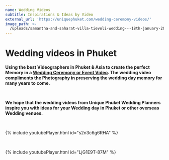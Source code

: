 ```yaml
---
name: Wedding Videos
subtitle: Inspirations & Ideas by Video
external_url: 'https://uniquephuket.com/wedding-ceremony-videos/'
image_path: >-
  /uploads/samantha-and-saharat-villa-tievoli-wedding---18th-january-2019-42-unique-phuket.jpg
---
```


# Wedding videos in Phuket

**Using the best Videographers in Phuket & Asia to create the perfect Memory in a&nbsp;[Wedding Ceremony or Event Video](https://uniquephuket.com/wedding-ceremony-videos/). The wedding video compliments the Photography in preserving the wedding day memory for many years to come.**

&nbsp;

**We hope that the wedding videos from Unique Phuket Wedding Planners inspire you with ideas for your Wedding day in Phuket or other overseas Wedding venues.**

&nbsp;

{% include youtubePlayer.html id="s2n3c6g6RHA" %}

&nbsp;

{% include youtubePlayer.html id="LjG1E9T-87M" %}

&nbsp;

&nbsp;